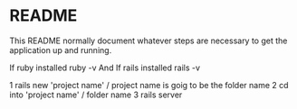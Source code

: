 # README

This README normally document whatever steps are necessary to get the
application up and running.

If ruby installed
ruby -v
And
If rails installed
rails -v

1 rails new 'project name' / project name is goig to be the folder name
2 cd into 'project name' / folder name
3 rails server
